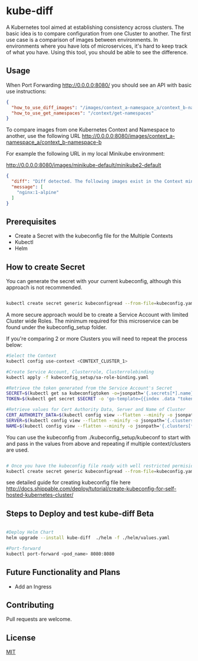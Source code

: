 # kube-diff

A Kubernetes tool aimed at establishing consistency across clusters. The basic idea is to compare configuration from one Cluster to another. The first use case is a comparison of images between environments. In environments where you have lots of microservices, it's hard to keep track of what you have. Using this tool, you should be able to see the difference.

## Usage

When Port Forwarding http://0.0.0.0:8080/ you should see an API with basic use instructions:

```json
{
  "how_to_use_diff_images": "/images/context_a-namespace_a/context_b-namespace-b", 
  "how_to_use_get_namespaces": "/context/get-namespaces"
}
```

To compare images from one Kubernetes Context and Namespace to another, use the following URL
http://0.0.0.0:8080/images/context_a-namespace_a/context_b-namespace-b

For example the following URL in my local Minikube environment:

http://0.0.0.0:8080/images/minikube-default/minikube2-default


```json
{
  "diff": "Diff detected. The following images exist in the Context minikube with Namespace default and not in the Context minikube2 with Namespace default.", 
  "message": [
    "nginx:1-alpine"
  ]
}
```

## Prerequisites 

- Create a Secret with the kubeconfig file for the Multiple Contexts
- Kubectl
- Helm

## How to create Secret

You can generate the secret with your current kubeconfig, although this approach is not recommended.

```bash

kubectl create secret generic kubeconfigread --from-file=kubeconfig.yaml=~/.kube/config

```

A more secure approach would be to create a Service Account with limited Cluster wide Roles. The minimum required for this microservice can be found under the kubeconfig_setup folder.

If you're comparing 2 or more Clusters you will need to repeat the process below:


```bash
#Select the Context
kubectl config use-context <CONTEXT_CLUSTER_1>

#Create Service Account, Clusterrole, Clusterrolebinding
kubectl apply -f kubeconfig_setup/sa-role-binding.yaml

#Retrieve the token generated from the Service Account's Secret
SECRET=$(kubectl get sa kubeconfigtoken -o=jsonpath='{.secrets[*].name}')
TOKEN=$(kubectl get secret $SECRET -o 'go-template={{index .data "token"}}' | base64 -D)

#Retrieve values for Cert Authority Data, Server and Name of Cluster
CERT_AUTHORITY_DATA=$(kubectl config view --flatten --minify -o jsonpath='{.clusters[*].cluster.certificate-authority-data}')
SERVER=$(kubectl config view --flatten --minify -o jsonpath='{.clusters[*].cluster.server}')
NAME=$(kubectl config view --flatten --minify -o jsonpath='{.clusters[*].name}')

```

You can use the kubeconfig from ./kubeconfig_setup/kubeconf to start with and pass in the values from above and repeating if multiple context/clusters are used. 

```bash

# Once you have the kubeconfig file ready with well restricted permisions, you can go ahead and deploy it to your cluster of chosing.
kubectl create secret generic kubeconfigread --from-file=kubeconfig.yaml=<filename>
```

see detailed guide for creating kubeconfig file here
http://docs.shippable.com/deploy/tutorial/create-kubeconfig-for-self-hosted-kubernetes-cluster/

## Steps to Deploy and test kube-diff Beta


```bash

#Deploy Helm Chart
helm upgrade --install kube-diff  ./helm -f ./helm/values.yaml

#Port-forward
kubectl port-forward <pod_name> 8080:8080

```

## Future Functionality and Plans

- Add an Ingress

## Contributing
Pull requests are welcome.

## License
[MIT](https://choosealicense.com/licenses/mit/)